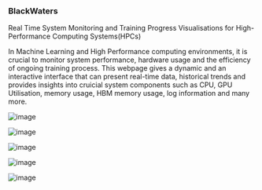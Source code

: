 ### BlackWaters 

Real Time System Monitoring and Training Progress Visualisations for High-Performance Computing Systems(HPCs)

In Machine Learning and High Performance computing environments, it is crucial to monitor system performance, hardware usage and the efficiency of ongoing training process. This webpage gives a dynamic and an interactive interface that can present real-time data, historical trends and provides insights into cruicial system components such as CPU, GPU Utilisation, memory usage, HBM memory usage, log information and many more.

![image](https://github.com/user-attachments/assets/98b29eeb-b73a-40b1-83cf-447a603b4998)

![image](https://github.com/user-attachments/assets/c0500066-527a-49ce-948d-f7c42fdc05e7)

![image](https://github.com/user-attachments/assets/3487ec2e-e403-4b91-ba83-4cc44ea61f68)

![image](https://github.com/user-attachments/assets/3bcbc60a-62ea-4b98-a6eb-4c6c99b5307d)

![image](https://github.com/user-attachments/assets/ffeecad1-e2db-4f76-99db-1d23a6cb0ebd)
